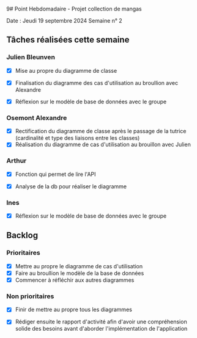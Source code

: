 9# Point Hebdomadaire - Projet collection de mangas

Date : Jeudi 19 septembre 2024
Semaine n° 2

## Tâches réalisées cette semaine

### Julien Bleunven
- [x] Mise au propre du diagramme de classe
- [x] Finalisation du diagramme des cas d'utilisation au broullion avec Alexandre
- [x] Réflexion sur le modèle de base de données avec le groupe 


### Osemont Alexandre
- [x] Rectification du diagramme de classe après le passage de la tutrice (cardinalité et type des liaisons entre les classes)
- [x] Réalisation du diagramme de cas d'utilisation au brouillon avec Julien

### Arthur

- [x] Fonction qui permet de lire l'API
- [x] Analyse de la db pour réaliser le diagramme




### Ines
- [x] Réflexion sur le modèle de base de données avec le groupe

## Backlog

### Prioritaires
- [x] Mettre au propre le diagramme de cas d'utilisation
- [x] Faire au broullion le modèle de la base de données
- [x] Commencer à réfléchir aux autres diagrammes

 ### Non prioritaires
 - [x] Finir de mettre au propre tous les diagrammes
 - [x] Rédiger ensuite le rapport d'activité afin d'avoir une compréhension solide des besoins avant d'aborder l'implémentation de l'application 





